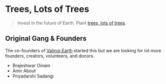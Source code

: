 # Trees, Lots of Trees

> Invest in the future of Earth. Plant [trees, lots of trees](https://treeslotsoftrees.org).

## Original Gang & Founders

The co-founders of [Valinor.Earth](https://valinor.earth) started this but we are looking for lot more founders, creators, volunteers, and donors.

- Brajeshwar Oinam
- Amir About
- Priyadarshi Sadangi
